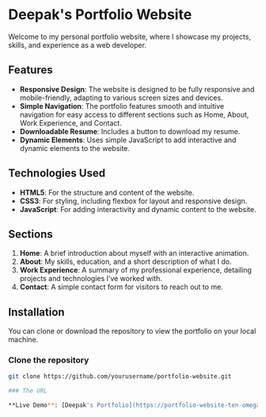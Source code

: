# Deepak's Portfolio Website

Welcome to my personal portfolio website, where I showcase my projects, skills, and experience as a web developer.

## Features

- **Responsive Design**: The website is designed to be fully responsive and mobile-friendly, adapting to various screen sizes and devices.
- **Simple Navigation**: The portfolio features smooth and intuitive navigation for easy access to different sections such as Home, About, Work Experience, and Contact.
- **Downloadable Resume**: Includes a button to download my resume.
- **Dynamic Elements**: Uses simple JavaScript to add interactive and dynamic elements to the website.

## Technologies Used

- **HTML5**: For the structure and content of the website.
- **CSS3**: For styling, including flexbox for layout and responsive design.
- **JavaScript**: For adding interactivity and dynamic content to the website.

## Sections

1. **Home**: A brief introduction about myself with an interactive animation.
2. **About**: My skills, education, and a short description of what I do.
3. **Work Experience**: A summary of my professional experience, detailing projects and technologies I’ve worked with.
4. **Contact**: A simple contact form for visitors to reach out to me.

## Installation

You can clone or download the repository to view the portfolio on your local machine.

### Clone the repository

```bash
git clone https://github.com/yourusername/portfolio-website.git

### The URL

**Live Demo**: [Deepak's Portfolio](https://portfolio-website-ten-omega-95.vercel.app/)


